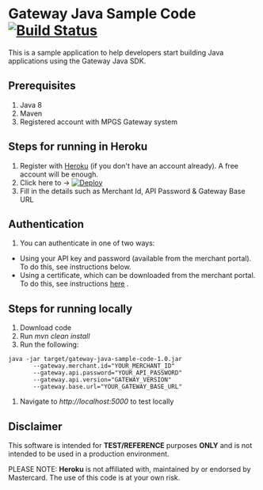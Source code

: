 # Gateway Java Sample Code [![Build Status](https://travis-ci.org/simplifycom/gateway-java-sample-code.svg?branch=master)](https://travis-ci.org/simplifycom/gateway-java-sample-code)
This is a sample application to help developers start building Java applications using the Gateway Java SDK.

## Prerequisites 
1. Java 8
1. Maven
1. Registered account with MPGS Gateway system

## Steps for running in Heroku
1. Register with [Heroku](https://www.heroku.com) (if you don't have an account already). A free account will be enough. 
1. Click here to -> [![Deploy](https://www.herokucdn.com/deploy/button.png)](https://heroku.com/deploy)
1. Fill in the details such as Merchant Id, API Password & Gateway Base URL

## Authentication
1. You can authenticate in one of two ways:
- Using your API key and password (available from the merchant portal). To do this, see instructions below.
- Using a certificate, which can be downloaded from the merchant portal. To do this, see instructions [here](CERT_AUTH.md) .

## Steps for running locally
1. Download code
1. Run *mvn clean install*
1. Run the following:
```
java -jar target/gateway-java-sample-code-1.0.jar
       --gateway.merchant.id="YOUR_MERCHANT_ID"
       --gateway.api.password="YOUR_API_PASSWORD"
       --gateway.api.version="GATEWAY_VERSION"
       --gateway.base.url="YOUR_GATEWAY_BASE_URL"
```
1. Navigate to *http://localhost:5000* to test locally

## Disclaimer
This software is intended for **TEST/REFERENCE** purposes **ONLY** and is not intended to be used in a production environment.

PLEASE NOTE: **Heroku** is not affiliated with, maintained by or endorsed by Mastercard. The use of this code is at your own risk.
